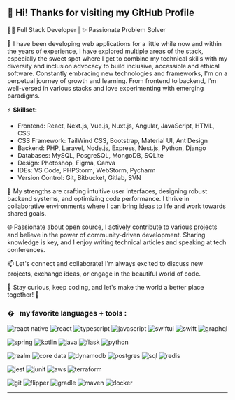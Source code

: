 ## 👋 Hi! Thanks for visiting my GitHub Profile

👨‍💻 Full Stack Developer | ✨ Passionate Problem Solver

🔭 I have been developing web applications for a little while now and within the years of experience, I have explored multiple areas of the stack, especially the sweet spot where I get to combine my technical skills with my diversity and inclusion advocacy to build inclusive, accessible and ethical software. Constantly embracing new technologies and frameworks, I'm on a perpetual journey of growth and learning. From frontend to backend, I'm well-versed in various stacks and love experimenting with emerging paradigms.

⚡️ **Skillset:**
- Frontend: React, Next.js, Vue.js, Nuxt.js, Angular, JavaScript, HTML, CSS
- CSS Framework: TailWind CSS, Bootstrap, Material UI, Ant Design 
- Backend: PHP, Laravel, Node.js, Express, Nest.js, Python, Django
- Databases: MySQL, PosgreSQL, MongoDB, SQLite
- Design: Photoshop, Figma, Canva
- IDEs: VS Code, PHPStorm, WebStorm, Pycharm
- Version Control: Git, Bitbucket, Gitlab, SVN

💪 My strengths are crafting intuitive user interfaces, designing robust backend systems, and optimizing code performance. I thrive in collaborative environments where I can bring ideas to life and work towards shared goals.

🌐 Passionate about open source, I actively contribute to various projects and believe in the power of community-driven development. Sharing knowledge is key, and I enjoy writing technical articles and speaking at tech conferences.

📫 Let's connect and collaborate! I'm always excited to discuss new projects, exchange ideas, or engage in the beautiful world of code.

🌟 Stay curious, keep coding, and let's make the world a better place together! 🚀

### � &nbsp; my favorite languages + tools :
![react native](https://img.shields.io/badge/react_native-20232a.svg?style=for-the-badge&logo=react&logoColor=%2361DAFB)
![react](https://img.shields.io/badge/react-20232a.svg?style=for-the-badge&logo=react&logoColor=%2361DAFB)
![typescript](https://img.shields.io/badge/typescript-007ACC.svg?style=for-the-badge&logo=typescript&logoColor=white)
![javascript](https://img.shields.io/badge/javascript-F7DF1E?style=for-the-badge&logo=javascript&logoColor=black)
![swiftui](https://img.shields.io/badge/swiftui-0897FE?style=for-the-badge&logo=swift&logoColor=white)
![swift](https://img.shields.io/badge/swift-FA7343?style=for-the-badge&logo=swift&logoColor=white)
![graphql](https://img.shields.io/badge/-graphql-E10098?style=for-the-badge&logo=graphql&logoColor=white)

![spring](https://img.shields.io/badge/spring-6DB33F?style=for-the-badge&logo=spring&logoColor=white)
![kotlin](https://img.shields.io/badge/kotlin-0095D5?&style=for-the-badge&logo=kotlin&logoColor=white)
![java](https://img.shields.io/badge/java-ED8B00?style=for-the-badge&logo=openjdk&logoColor=white)
![flask](https://img.shields.io/badge/flask-000000?style=for-the-badge&logo=flask&logoColor=white)
![python](https://img.shields.io/badge/python-3776AB?style=for-the-badge&logo=python&logoColor=white)

![realm](https://img.shields.io/badge/realm-39477F?style=for-the-badge&logo=realm&logoColor=white)
![core data](https://img.shields.io/badge/core%20data-2483C8?style=for-the-badge&logo=core%20data&logoColor=white)
![dynamodb](https://img.shields.io/badge/amazon%20dynamodb-4053D6?style=for-the-badge&logo=amazon%20dynamodb&logoColor=white)
![postgres](https://img.shields.io/badge/postgresql-316192?style=for-the-badge&logo=postgresql&logoColor=white)
![sql](https://img.shields.io/badge/sql-20232a.svg?style=for-the-badge&logo=sql&logoColor=%2361DAFB)
![redis](https://img.shields.io/badge/redis-DD0031.svg?&style=for-the-badge&logo=redis&logoColor=white)

![jest](https://img.shields.io/badge/jest-323330?style=for-the-badge&logo=Jest&logoColor=white)
![junit](https://img.shields.io/badge/junit-4D9507?style=for-the-badge)
![aws](https://img.shields.io/badge/amazon_aws-FF9900?style=for-the-badge&logo=amazonaws&logoColor=white)
![terraform](https://img.shields.io/badge/terraform-5835CC.svg?style=for-the-badge&logo=terraform&logoColor=white)

![git](https://img.shields.io/badge/git-E44C30?style=for-the-badge&logo=git&logoColor=white)
![flipper](https://img.shields.io/badge/flipper-754DBA.svg?style=for-the-badge&logo=flipper&logoColor=%white)
![gradle](https://img.shields.io/badge/Gradle-02303A.svg?style=for-the-badge&logo=Gradle&logoColor=white)
![maven](https://img.shields.io/badge/maven-C71A36?style=for-the-badge&logo=apache%20maven&logoColor=white)
![docker](https://img.shields.io/badge/docker-0db7ed.svg?style=for-the-badge&logo=docker&logoColor=white)

---
